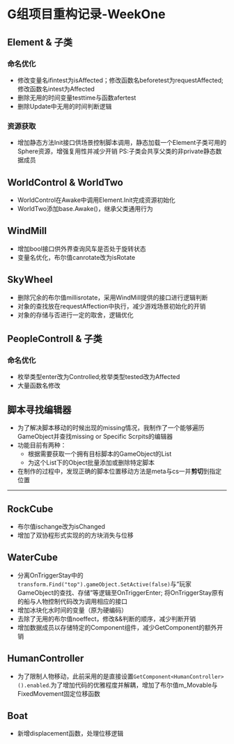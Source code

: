 # G组项目重构记录-WeekOne

## Element & 子类
### 命名优化
- 修改变量名ifintest为isAffected；修改函数名beforetest为requestAffected;<br/>修改函数名intest为Affected
- 删除无用的时间变量testtime与函数afertest
- 删除Update中无用的时间判断逻辑

### 资源获取
- 增加静态方法Init接口供场景控制脚本调用，静态加载一个Element子类可用的Sphere资源，增强复用性并减少开销
PS:子类会共享父类的非private静态数据成员

## WorldControl & WorldTwo
- WorldControl在Awake中调用Element.Init完成资源初始化
- WorldTwo添加base.Awake()，继承父类通用行为

## WindMill
- 增加bool接口供外界查询风车是否处于旋转状态
- 变量名优化，布尔值canrotate改为isRotate

## SkyWheel
- 删除冗余的布尔值millisrotate，采用WindMill提供的接口进行逻辑判断
- 对象的查找放在requestAffection中执行，减少游戏场景初始化的开销
- 对象的存储与否进行一定的取舍，逻辑优化

## PeopleControll & 子类
### 命名优化
- 枚举类型enter改为Controlled;枚举类型tested改为Affected
- 大量函数名修改

## 脚本寻找编辑器
- 为了解决脚本移动的时候出现的missing情况，我制作了一个能够遍历GameObject并查找missing or Specific Scrpits的编辑器
- 功能目前有两种：
    - 根据需要获取一个拥有目标脚本的GameObject的List
    - 为这个List下的Object批量添加或删除特定脚本
- 在制作的过程中，发现正确的脚本位置移动方法是meta与cs一并**剪切**到指定位置
-----------------------------------------

## RockCube

- 布尔值ischange改为isChanged
- 增加了双协程形式实现的的方块消失与位移

## WaterCube
- 分离OnTriggerStay中的`transform.Find("top").gameObject.SetActive(false)`与“玩家GameObject的查找、存储”等逻辑至OnTriggerEnter; 将OnTriggerStay原有的船与人物控制代码改为调用相应的接口
- 增加冰块化水时间的变量（原为硬编码）
- 去除了无用的布尔值noeffect，修改&&判断的顺序，减少判断开销
- 增加数据成员以存储特定的Component组件，减少GetComponent的额外开销


## HumanController
- 为了限制人物移动，此前采用的是直接设置`GetComponent<HumanController>().enabled`.为了增加代码的优雅程度并解耦，增加了布尔值m_Movable与FixedMovement固定位移函数

## Boat
- 新增displacement函数，处理位移逻辑